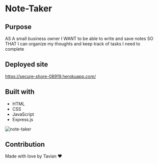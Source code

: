 # Note-Taker

## Purpose
AS A small business owner
I WANT to be able to write and save notes
SO THAT I can organize my thoughts and keep track of tasks I need to complete

## Deployed site
https://secure-shore-08919.herokuapp.com/

## Built with
* HTML
* CSS
* JavaScript
* Express.js

![note-taker](https://user-images.githubusercontent.com/89175620/151099294-65e47451-02d0-4691-811e-fc6b57089232.png)

## Contribution
Made with love by Tavian ❤

